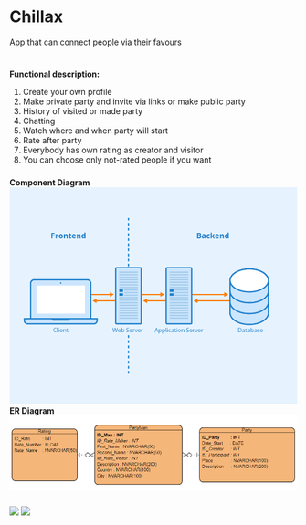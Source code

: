 # Chillax
App that can connect people via their favours 
#
**Functional description:**
1. Create your own profile
2. Make private party and invite via links or make public party
3. History of visited or made party
4. Chatting 
5. Watch where and when party will start 
6. Rate after party
7. Everybody has own rating as creator and visitor 
8. You can choose only not-rated people if you want
###
**Component Diagram**
![Component Diagram](https://github.com/Honchar007/Chillax/blob/main/errr.png)
**ER Diagram**
![ERDB](https://github.com/Honchar007/Chillax/blob/main/erdb.png)
###
![](https://media4.giphy.com/media/Thw8mq3PVPKdZRPiye/200.gif)
![](https://media0.giphy.com/media/wAxlCmeX1ri1y/giphy.gif?cid=63e6b07ehzajigvgxtnsmllmu2o6zowfnwjwe4elola9q2gc&rid=giphy.gif)
